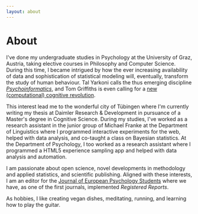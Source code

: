 ```yaml
---
layout: about
---
```


# About
I've done my undergraduate studies in Psychology at the University of Graz, Austria,
taking elective courses in Philosophy and Computer Science. During this time, I became intrigued by how
the ever increasing availability of data and sophistication of statistical modeling will, eventually, transform
the study of human behaviour. Tal Yarkoni calls the thus emerging discipline [*Psychoinformatics*](http://journals.sagepub.com/doi/abs/10.1177/0963721412457362), and
Tom Griffiths is even calling for a [new (computational) cognitive revolution](http://www.sciencedirect.com/science/article/pii/S0010027714002467).

This interest lead me to the wonderful city of Tübingen where I'm currently
writing my thesis at Daimler Research & Development in pursuance of a Master's degree
in Cognitive Science. During my studies, I've worked as a research assistant in the junior group of Michael Franke at the Department of Linguistics where I programmed interactive experiments for the web, helped with data analysis, and co-taught a class on Bayesian statistics. At the Department of Psychology, I too worked as a research assistant where I programmed a HTML5 experience sampling app and helped with data analysis and automation.

I am passionate about open science, novel developments in methodology and applied statistics, and scientific publishing. Aligned with these interests, I am an editor for the [Journal of European Psychology Students](http://jeps.efpsa.org/) where we have, as one of the first journals, implemented *Registered Reports*.

As hobbies, I like creating vegan dishes, meditating, running, and learning how to play the guitar.